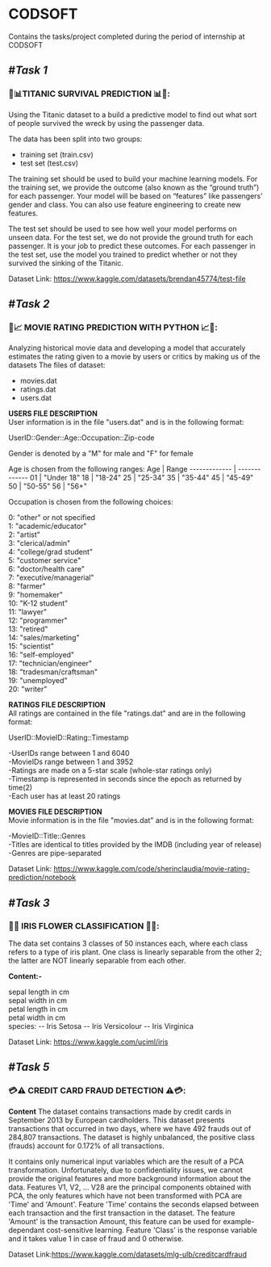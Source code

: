 # CODSOFT
Contains the tasks/project completed during the period of internship at CODSOFT

## #_Task 1_
### :ship::bar_chart:TITANIC SURVIVAL PREDICTION :bar_chart::ship::  
Using the Titanic dataset to a build a predictive model to find out what sort of people survived the wreck by using the passenger data.

The data has been split into two groups:
- training set (train.csv)
- test set (test.csv)

The training set should be used to build your machine learning models. For the training set, we provide the outcome (also known as the “ground truth”) for each passenger. Your model will be based on “features” like passengers’ gender and class. You can also use feature engineering to create new features.

The test set should be used to see how well your model performs on unseen data. For the test set, we do not provide the ground truth for each passenger. It is your job to predict these outcomes. For each passenger in the test set, use the model you trained to predict whether or not they survived the sinking of the Titanic.

Dataset Link: https://www.kaggle.com/datasets/brendan45774/test-file

## #_Task 2_
### 🎥📈 MOVIE RATING PREDICTION WITH PYTHON 📈🎥:  
Analyzing historical movie data and developing a model that accurately estimates the rating given to a movie by users or critics by making us of the datasets
The files of dataset:
- movies.dat
- ratings.dat
- users.dat

**USERS FILE DESCRIPTION**   
User information is in the file "users.dat" and is in the following
format:  

UserID::Gender::Age::Occupation::Zip-code

Gender is denoted by a "M" for male and "F" for female

Age is chosen from the following ranges:
Age  | Range
------------- | -------------
01 |  "Under 18"
18 | "18-24"
25  | "25-34"
35  | "35-44"
45  | "45-49"
50  | "50-55"
56  | "56+"    

Occupation is chosen from the following choices:

0: "other" or not specified  
1: "academic/educator"  
2: "artist"  
3: "clerical/admin"  
4: "college/grad student"  
5: "customer service"  
6: "doctor/health care"  
7: "executive/managerial"  
8: "farmer"  
9: "homemaker"  
10: "K-12 student"  
11: "lawyer"  
12: "programmer"  
13: "retired"  
14: "sales/marketing"  
15: "scientist"  
16: "self-employed"  
17: "technician/engineer"  
18: "tradesman/craftsman"  
19: "unemployed"  
20: "writer"  

__RATINGS FILE DESCRIPTION__  
All ratings are contained in the file "ratings.dat" and are in the
following format:

UserID::MovieID::Rating::Timestamp

-UserIDs range between 1 and 6040  
-MovieIDs range between 1 and 3952  
-Ratings are made on a 5-star scale (whole-star ratings only)  
-Timestamp is represented in seconds since the epoch as returned by time(2)  
-Each user has at least 20 ratings  

__MOVIES FILE DESCRIPTION__  
Movie information is in the file "movies.dat" and is in the following
format:

-MovieID::Title::Genres  
-Titles are identical to titles provided by the IMDB (including
year of release)    
-Genres are pipe-separated 

Dataset Link: https://www.kaggle.com/code/sherinclaudia/movie-rating-prediction/notebook

## #_Task 3_
### 🌺📐 IRIS FLOWER CLASSIFICATION 📐🌺:  
The data set contains 3 classes of 50 instances each, where each class refers to a type of iris plant. One class is linearly separable from the other 2; the latter are NOT linearly separable from each other.

__Content:-__

sepal length in cm  
sepal width in cm  
petal length in cm  
petal width in cm  
species: -- Iris Setosa -- Iris Versicolour -- Iris Virginica

Dataset Link: https://www.kaggle.com/uciml/iris

## #_Task 5_
### 💳⚠️ CREDIT CARD FRAUD DETECTION ⚠️💳:  
__Content__
The dataset contains transactions made by credit cards in September 2013 by European cardholders.
This dataset presents transactions that occurred in two days, where we have 492 frauds out of 284,807 transactions. The dataset is highly unbalanced, the positive class (frauds) account for 0.172% of all transactions.

It contains only numerical input variables which are the result of a PCA transformation. Unfortunately, due to confidentiality issues, we cannot provide the original features and more background information about the data. Features V1, V2, … V28 are the principal components obtained with PCA, the only features which have not been transformed with PCA are 'Time' and 'Amount'. Feature 'Time' contains the seconds elapsed between each transaction and the first transaction in the dataset. The feature 'Amount' is the transaction Amount, this feature can be used for example-dependant cost-sensitive learning. Feature 'Class' is the response variable and it takes value 1 in case of fraud and 0 otherwise.

Dataset Link:https://www.kaggle.com/datasets/mlg-ulb/creditcardfraud

